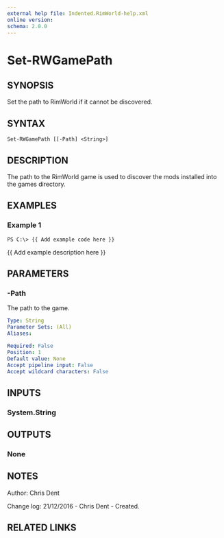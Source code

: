 ```yaml
---
external help file: Indented.RimWorld-help.xml
online version: 
schema: 2.0.0
---
```


# Set-RWGamePath

## SYNOPSIS
Set the path to RimWorld if it cannot be discovered.

## SYNTAX

```
Set-RWGamePath [[-Path] <String>]
```

## DESCRIPTION
The path to the RimWorld game is used to discover the mods installed into the games directory.

## EXAMPLES

### Example 1
```
PS C:\> {{ Add example code here }}
```

{{ Add example description here }}

## PARAMETERS

### -Path
The path to the game.

```yaml
Type: String
Parameter Sets: (All)
Aliases: 

Required: False
Position: 1
Default value: None
Accept pipeline input: False
Accept wildcard characters: False
```

## INPUTS

### System.String

## OUTPUTS

### None

## NOTES
Author: Chris Dent

Change log:
  21/12/2016 - Chris Dent - Created.

## RELATED LINKS

